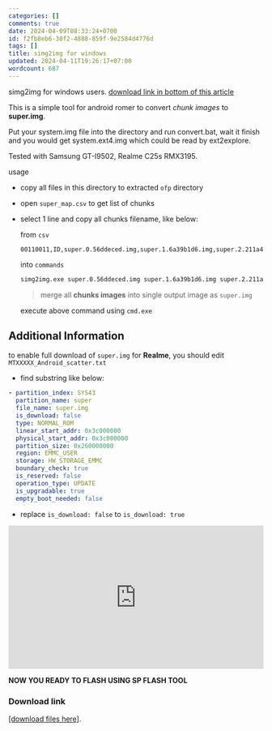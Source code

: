 ```yaml
---
categories: []
comments: true
date: 2024-04-09T08:33:24+0700
id: f2fb8eb6-30f2-4888-859f-9e2584d4776d
tags: []
title: simg2img for windows
updated: 2024-04-11T19:26:17+07:00
wordcount: 687
---
```



simg2img for windows users. [download link in bottom of this article](#download-link)

This is a simple tool for android romer to convert _chunk images_ to **super.img**.

Put your system.img file into the directory and run convert.bat, wait it finish and you would get system.ext4.img which could be read by ext2explore.

Tested with Samsung GT-I9502, Realme C25s RMX3195.

usage

- copy all files in this directory to extracted `ofp` directory
- open `super_map.csv` to get list of chunks
- select 1 line and copy all chunks filename, like below:

  from `csv`

  ```csv
  00110011,ID,super.0.56ddeced.img,super.1.6a39b1d6.img,super.2.211a4cce.img
  ```

  into `commands`

  ```bash
  simg2img.exe super.0.56ddeced.img super.1.6a39b1d6.img super.2.211a4cce.img super.img
  ```

  > merge all **chunks images** into single output image as `super.img`

  execute above command using `cmd.exe`

## Additional Information

to enable full download of `super.img` for **Realme**, you should edit `MTXXXXX_Android_scatter.txt`

- find substring like below:

```yaml
- partition_index: SYS43
  partition_name: super
  file_name: super.img
  is_download: false
  type: NORMAL_ROM
  linear_start_addr: 0x3c000000
  physical_start_addr: 0x3c000000
  partition_size: 0x260000000
  region: EMMC_USER
  storage: HW_STORAGE_EMMC
  boundary_check: true
  is_reserved: false
  operation_type: UPDATE
  is_upgradable: true
  empty_boot_needed: false
```

- replace `is_download: false` to `is_download: true`

<!-- [video tutorial](https://www.youtube.com/watch?v=i6rvuBauM4c) -->

<style>.embed-container { position: relative; padding-bottom: 56.25%; height: 0; overflow: hidden; max-width: 100%; } .embed-container iframe, .embed-container object, .embed-container embed { position: absolute; top: 0; left: 0; width: 100%; height: 100%; }</style><div class='embed-container'><iframe src='https://www.youtube.com/embed/i6rvuBauM4c' frameborder='0' allowfullscreen></iframe></div>

**NOW YOU READY TO FLASH USING SP FLASH TOOL**

### Download link

[[download files here]](https://github.com/dimaslanjaka/android-engineer/tree/master/simg2img_win).
